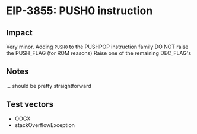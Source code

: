 # EIP-3855: PUSH0 instruction

## Impact

Very minor. Adding `PUSH0` to the PUSHPOP instruction family
DO NOT raise the PUSH_FLAG (for ROM reasons)
Raise one of the remaining DEC_FLAG's

## Notes

... should be pretty straightforward

## Test vectors

- OOGX
- stackOverflowException
